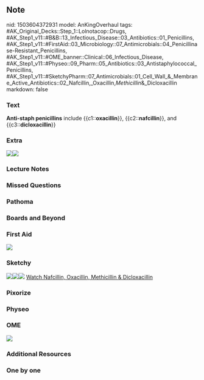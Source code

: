 ## Note
nid: 1503604372931
model: AnKingOverhaul
tags: #AK_Original_Decks::Step_1::Lolnotacop::Drugs, #AK_Step1_v11::#B&B::13_Infectious_Disease::03_Antibiotics::01_Penicillins, #AK_Step1_v11::#FirstAid::03_Microbiology::07_Antimicrobials::04_Penicillinase-Resistant_Penicillins, #AK_Step1_v11::#OME_banner::Clinical::06_Infectious_Disease, #AK_Step1_v11::#Physeo::09_Pharm::05_Antibiotics::03_Antistaphylococcal_Penicillins, #AK_Step1_v11::#SketchyPharm::07_Antimicrobials::01_Cell_Wall_&_Membrane_Active_Antibiotics::02_Nafcillin,_Oxacillin,_Methicillin_&_Dicloxacillin
markdown: false

### Text
<b>Anti-staph penicillins</b> include {{c1::<b>oxacillin</b>}},
{{c2::<b>nafcillin</b>}}, and {{c3::<b>dicloxacillin</b>}}

### Extra
<img src="paste-63651415327039.jpg"><img src=
"paste-63715839836342.jpg">

### Lecture Notes


### Missed Questions


### Pathoma


### Boards and Beyond


### First Aid
<img src="paste-156182190751747.jpg">

### Sketchy
<img src="paste-63651415327039.jpg"><img src=
"paste-174641960189953.jpg"><img src=
"paste-21946abe15b423ddc362f324dcfbe410a35344f4.png"> <a href=
"https://dashboard.sketchy.com/study/medical/courses/medical-pharmacology/units/medical-pharmacology-antimicrobials/videos/medical-pharmacology-antimicrobials-cell-wall-and-membrane-active-antibiotics-nafcillin-oxacillin-methicillin-and-dicloxacillin?utm_source=anki&utm_medium=partnership&utm_campaign=february_update&utm_content=medical">
Watch Nafcillin, Oxacillin, Methicillin & Dicloxacillin</a>

### Pixorize


### Physeo


### OME
<div class="ome-widget">
  <a href=
  "https://onlinemeded.org/spa/infectious-disease?ref=anki"><img src="_OME_AnkiFlashcards_Topic_3.png"></a>
</div>

### Additional Resources


### One by one

